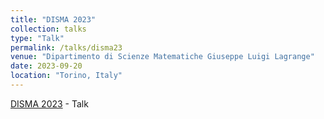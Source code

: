 ```yaml
---
title: "DISMA 2023"
collection: talks
type: "Talk"
permalink: /talks/disma23
venue: "Dipartimento di Scienze Matematiche Giuseppe Luigi Lagrange"
date: 2023-09-20
location: "Torino, Italy"
---
```


[DISMA 2023](https://sites.google.com/view/seminarinumericadisma/home)    -   Talk